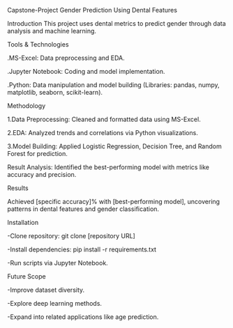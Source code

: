 Capstone-Project
Gender Prediction Using Dental Features

Introduction
This project uses dental metrics to predict gender through data analysis and machine learning.


Tools & Technologies

.MS-Excel: Data preprocessing and EDA.

.Jupyter Notebook: Coding and model implementation.

.Python: Data manipulation and model building (Libraries: pandas, numpy, matplotlib, seaborn, scikit-learn).

Methodology

1.Data Preprocessing: Cleaned and formatted data using MS-Excel.

2.EDA: Analyzed trends and correlations via Python visualizations.

3.Model Building: Applied Logistic Regression, Decision Tree, and Random Forest for prediction.

Result Analysis: Identified the best-performing model with metrics like accuracy and precision.

Results

Achieved [specific accuracy]% with [best-performing model], uncovering patterns in dental features and gender classification.

Installation

-Clone repository: git clone [repository URL]

-Install dependencies: pip install -r requirements.txt

-Run scripts via Jupyter Notebook.

Future Scope

-Improve dataset diversity.

-Explore deep learning methods.

-Expand into related applications like age prediction.
